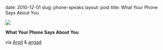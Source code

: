date: 2010-12-01
slug: phone-speaks
layout: post
title: What Your Phone Says About You


<a href="http://techcrunch.com/2010/11/04/iphone-android-blackberry/"><img src="/tumblr_files/tumblr_lbf881c02K1qz4tjlo1_500.jpg"/></a><br/><p><strong>What Your Phone Says About You</strong></p>

<blockquote></blockquote>

<p>via <a href="http://whoisarpit.tumblr.com/post/1503154003/angad-what-your-phone-says-about-you-graphic" target="_blank">Arpit</a> &amp; <a href="http://mindsink.watchtheworld.org/post/1488761363/what-your-phone-says-about-you-graphic" target="_blank">angad</a></p>
